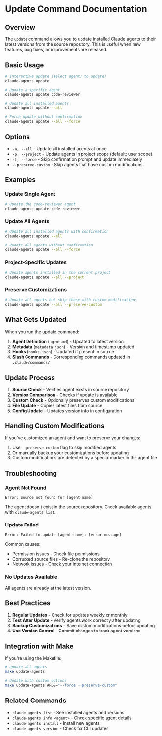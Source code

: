 # Update Command Documentation

## Overview

The `update` command allows you to update installed Claude agents to their latest versions from the source repository. This is useful when new features, bug fixes, or improvements are released.

## Basic Usage

```bash
# Interactive update (select agents to update)
claude-agents update

# Update a specific agent
claude-agents update code-reviewer

# Update all installed agents
claude-agents update --all

# Force update without confirmation
claude-agents update --all --force
```

## Options

- `-a, --all` - Update all installed agents at once
- `-p, --project` - Update agents in project scope (default: user scope)
- `-f, --force` - Skip confirmation prompt and update immediately
- `--preserve-custom` - Skip agents that have custom modifications

## Examples

### Update Single Agent

```bash
# Update the code-reviewer agent
claude-agents update code-reviewer
```

### Update All Agents

```bash
# Update all installed agents with confirmation
claude-agents update --all

# Update all agents without confirmation
claude-agents update --all --force
```

### Project-Specific Updates

```bash
# Update agents installed in the current project
claude-agents update --all --project
```

### Preserve Customizations

```bash
# Update all agents but skip those with custom modifications
claude-agents update --all --preserve-custom
```

## What Gets Updated

When you run the update command:

1. **Agent Definition** (`agent.md`) - Updated to latest version
2. **Metadata** (`metadata.json`) - Version and timestamp updated
3. **Hooks** (`hooks.json`) - Updated if present in source
4. **Slash Commands** - Corresponding commands updated in `.claude/commands/`

## Update Process

1. **Source Check** - Verifies agent exists in source repository
2. **Version Comparison** - Checks if update is available
3. **Custom Check** - Optionally preserves custom modifications
4. **File Update** - Copies latest files from source
5. **Config Update** - Updates version info in configuration

## Handling Custom Modifications

If you've customized an agent and want to preserve your changes:

1. Use `--preserve-custom` flag to skip modified agents
2. Or manually backup your customizations before updating
3. Custom modifications are detected by a special marker in the agent file

## Troubleshooting

### Agent Not Found
```
Error: Source not found for [agent-name]
```
The agent doesn't exist in the source repository. Check available agents with `claude-agents list`.

### Update Failed
```
Error: Failed to update [agent-name]: [error message]
```
Common causes:
- Permission issues - Check file permissions
- Corrupted source files - Re-clone the repository
- Network issues - Check your internet connection

### No Updates Available
All agents are already at the latest version.

## Best Practices

1. **Regular Updates** - Check for updates weekly or monthly
2. **Test After Update** - Verify agents work correctly after updating
3. **Backup Customizations** - Save custom modifications before updating
4. **Use Version Control** - Commit changes to track agent versions

## Integration with Make

If you're using the Makefile:

```bash
# Update all agents
make update-agents

# Update with custom options
make update-agents ARGS="--force --preserve-custom"
```

## Related Commands

- `claude-agents list` - See installed agents and versions
- `claude-agents info <agent>` - Check specific agent details
- `claude-agents install` - Install new agents
- `claude-agents version` - Check for CLI updates